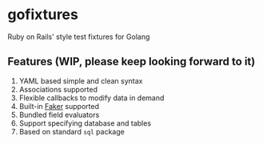 # gofixtures
Ruby on Rails' style test fixtures for Golang

## Features (WIP, please keep looking forward to it)
1. YAML based simple and clean syntax
2. Associations supported
3. Flexible callbacks to modify data in demand
4. Built-in [Faker](https://github.com/bxcodec/faker/) supported
6. Bundled field evaluators
7. Support specifying database and tables
8. Based on standard `sql` package